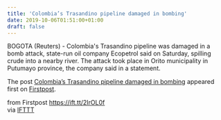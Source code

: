 ```yaml
---
title: 'Colombia’s Trasandino pipeline damaged in bombing'
date: 2019-10-06T01:51:00+01:00
draft: false
---
```


BOGOTA (Reuters) - Colombia's Trasandino pipeline was damaged in a bomb attack, state-run oil company Ecopetrol said on Saturday, spilling crude into a nearby river. The attack took place in Orito municipality in Putumayo province, the company said in a statement.

The post [Colombia’s Trasandino pipeline damaged in bombing](http://www.firstpost.com/world/colombias-trasandino-pipeline-damaged-in-bombing-7457861.html) appeared first on [Firstpost](http://www.firstpost.com).

  
  
from Firstpost https://ift.tt/2IrOL0f  
via [IFTTT](https://ifttt.com/?ref=da&site=blogger)